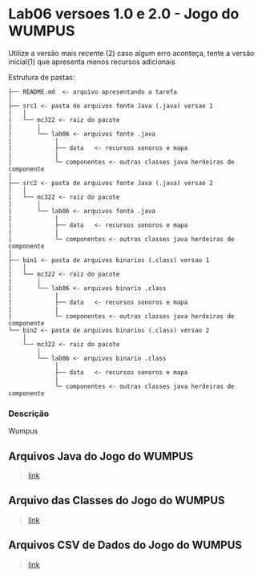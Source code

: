 # Lab06 versoes 1.0 e 2.0 - Jogo do WUMPUS #

Utilize a versão mais recente (2)
caso algum erro aconteça, tente a versão inicial(1) que apresenta menos recursos adicionais

Estrutura de pastas:

```
├── README.md  <- arquivo apresentando a tarefa
│
├── src1 <- pasta de arquivos fonte Java (.java) versao 1
|   │
|   └── mc322 <- raiz do pacote
|       │
|       └── lab06 <- arquivos fonte .java
|            |
|            ├── data   <- recursos sonoros e mapa
|            |
|            └─ componentes <- outras classes java herdeiras de componente
|
├── src2 <- pasta de arquivos fonte Java (.java) versao 2
|   │
|   └── mc322 <- raiz do pacote
|       │
|       └── lab06 <- arquivos fonte .java
|            |
|            ├── data   <- recursos sonoros e mapa
|            |
|            └─ componentes <- outras classes java herdeiras de componente
│
├── bin1 <- pasta de arquivos binarios (.class) versao 1
|   │
|   └── mc322 <- raiz do pacote
|       │
|       └── lab06 <- arquivos binario .class
|            |
|            ├── data   <- recursos sonoros e mapa
|            |
|            └─ componentes <- outras classes java herdeiras de componente
└── bin2 <- pasta de arquivos binarios (.class) versao 2
    │
    └── mc322 <- raiz do pacote
        │
        └── lab06 <- arquivos binario .class
             |
             ├── data   <- recursos sonoros e mapa
             |
             └─ componentes <- outras classes java herdeiras de componente

```

### Descrição ###
Wumpus

## Arquivos Java do Jogo do WUMPUS ##
> [link]()
 
## Arquivo das Classes do Jogo do WUMPUS ##
> [link]()

## Arquivos CSV de Dados do Jogo do WUMPUS ##
> [link]()
